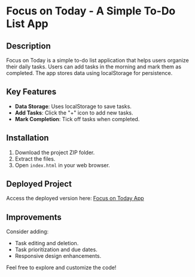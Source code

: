 # Focus on Today - A Simple To-Do List App

## Description
Focus on Today is a simple to-do list application that helps users organize their daily tasks. Users can add tasks in the morning and mark them as completed. The app stores data using localStorage for persistence.

## Key Features
- **Data Storage**: Uses localStorage to save tasks.
- **Add Tasks**: Click the "+" icon to add new tasks.
- **Mark Completion**: Tick off tasks when completed.

## Installation
1. Download the project ZIP folder.
2. Extract the files.
3. Open `index.html` in your web browser.

## Deployed Project
Access the deployed version here: [Focus on Today App](https://focus-on-today-krish.netlify.app/)

## Improvements
Consider adding:
- Task editing and deletion.
- Task prioritization and due dates.
- Responsive design enhancements.

Feel free to explore and customize the code!
